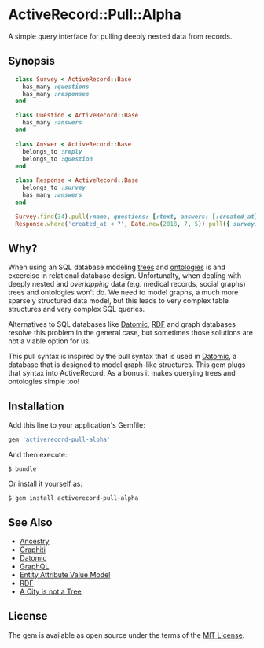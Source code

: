 # ActiveRecord::Pull::Alpha

A simple query interface for pulling deeply nested data from records.

## Synopsis

```ruby
  class Survey < ActiveRecord::Base
    has_many :questions
    has_many :responses
  end

  class Question < ActiveRecord::Base
    has_many :answers
  end

  class Answer < ActiveRecord::Base
    belongs_to :reply
    belongs_to :question
  end

  class Response < ActiveRecord::Base
    belongs_to :survey
    has_many :answers
  end

  Survey.find(34).pull(:name, questions: [:text, answers: [:created_at]])
  Response.where('created_at < ?', Date.new(2018, 7, 5)).pull({ survey: :name }, { answers: :value }) 
```

## Why?

When using an SQL database modeling [trees][tree] and [ontologies][ontology] is and excercise in relational database design.
Unfortunalty, when dealing with deeply nested and *overlapping* data (e.g. medical records, social graphs)
trees and ontologies won't do. We need to model graphs, a much more sparsely structured data model, but
this leads to very complex table structures and very complex SQL queries.

Alternatives to SQL databases like [Datomic][datomic], [RDF][rdf] and graph databases resolve this problem in the general case,
but sometimes those solutions are not a viable option for us.

This pull syntax is inspired by the pull syntax that is used in [Datomic][datomic-pull], a database that is designed to model
graph-like structures. This gem plugs that syntax into ActiveRecord. As a bonus it makes querying trees and ontologies simple too!

## Installation

Add this line to your application's Gemfile:

```ruby
gem 'activerecord-pull-alpha'
```

And then execute:

    $ bundle

Or install it yourself as:

    $ gem install activerecord-pull-alpha

## See Also

- [Ancestry](https://github.com/stefankroes/ancestry)
- [Graphiti](https://www.graphiti.dev/)
- [Datomic][datomic]
- [GraphQL](https://graphql.org/)
- [Entity Attribute Value Model][eav-model]
- [RDF][rdf]
- [A City is not a Tree](https://www.patternlanguage.com/archive/cityisnotatree.html)

## License

The gem is available as open source under the terms of the [MIT License](https://opensource.org/licenses/MIT).

[datomic]: https://www.datomic.com/
[datomic-pull]: https://docs.datomic.com/on-prem/pull.html
[eav-model]: https://en.wikipedia.org/wiki/Entity%E2%80%93attribute%E2%80%93value_model
[rdf]: https://en.wikipedia.org/wiki/Resource_Description_Framework
[tree]: https://en.wikipedia.org/wiki/Tree_(data_structure)
[graph]: https://en.wikipedia.org/wiki/Graph_(abstract_data_type)
[ontology]: https://en.wikipedia.org/wiki/Ontology_(information_science)
